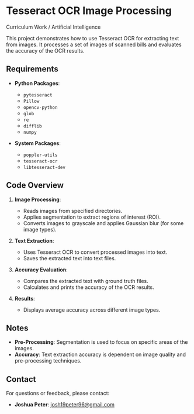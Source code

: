 # Tesseract OCR Image Processing
Curriculum Work / Artificial Intelligence

This project demonstrates how to use Tesseract OCR for extracting text from images. It processes a set of images of scanned bills and evaluates the accuracy of the OCR results.

## Requirements

- **Python Packages**:
  - `pytesseract`
  - `Pillow`
  - `opencv-python`
  - `glob`
  - `re`
  - `difflib`
  - `numpy`
  
- **System Packages**:
  - `poppler-utils`
  - `tesseract-ocr`
  - `libtesseract-dev`

## Code Overview

1. **Image Processing**:
   - Reads images from specified directories.
   - Applies segmentation to extract regions of interest (ROI).
   - Converts images to grayscale and applies Gaussian blur (for some image types).

2. **Text Extraction**:
   - Uses Tesseract OCR to convert processed images into text.
   - Saves the extracted text into text files.

3. **Accuracy Evaluation**:
   - Compares the extracted text with ground truth files.
   - Calculates and prints the accuracy of the OCR results.

4. **Results**:
   - Displays average accuracy across different image types.

## Notes

- **Pre-Processing**: Segmentation is used to focus on specific areas of the images.
- **Accuracy**: Text extraction accuracy is dependent on image quality and pre-processing techniques.

## Contact

For questions or feedback, please contact:
- **Joshua Peter**: [josh19peter96@gmail.com](mailto:josh19peter96@gmail.com)
